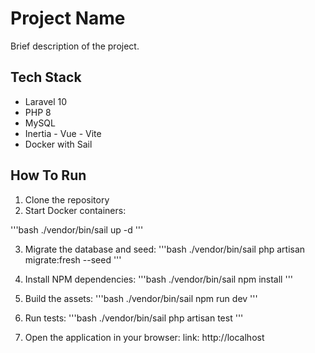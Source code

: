 # Project Name

Brief description of the project.

## Tech Stack

- Laravel 10
- PHP 8
- MySQL
- Inertia - Vue - Vite
- Docker with Sail

## How To Run

1. Clone the repository
2. Start Docker containers:

'''bash
./vendor/bin/sail up -d
'''

3. Migrate the database and seed:
'''bash
./vendor/bin/sail php artisan migrate:fresh --seed
'''

4. Install NPM dependencies:
'''bash
./vendor/bin/sail npm install
'''

5. Build the assets:
'''bash
./vendor/bin/sail npm run dev
'''

6. Run tests:
'''bash
./vendor/bin/sail php artisan test
'''

7. Open the application in your browser:
link: http://localhost
